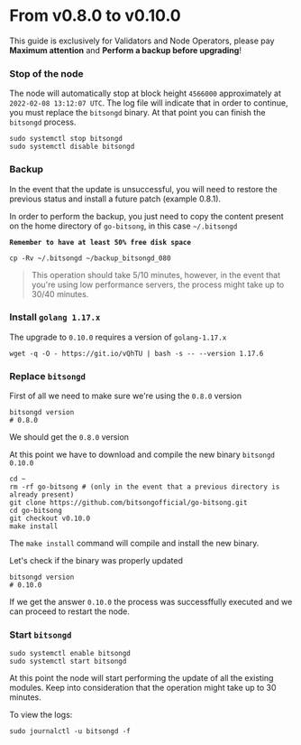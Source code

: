 # From v0.8.0 to v0.10.0

This guide is exclusively for Validators and Node Operators, please pay **Maximum attention** and **Perform a backup before upgrading**!

### Stop of the node

The node will automatically stop at block height `4566000` approximately at `2022-02-08 13:12:07 UTC`. The log file will indicate that in order to continue, you must replace the `bitsongd` binary. At that point you can finish the `bitsongd` process.

```
sudo systemctl stop bitsongd
sudo systemctl disable bitsongd
```

### Backup

In the event that the update is unsuccessful, you will need to restore the previous status and install a future patch (example 0.8.1).

In order to perform the backup, you just need to copy the content present on the home directory of `go-bitsong`, in this case `~/.bitsongd`

**`Remember to have at least 50% free disk space`**

```
cp -Rv ~/.bitsongd ~/backup_bitsongd_080
```

> This operation should take 5/10 minutes, however, in the event that you're using low performance servers, the process might take up to 30/40 minutes.

### Install `golang 1.17.x`

The upgrade to `0.10.0` requires a version of `golang-1.17.x`

```
wget -q -O - https://git.io/vQhTU | bash -s -- --version 1.17.6
```

### Replace `bitsongd`

First of all we need to make sure we're using the `0.8.0` version

```
bitsongd version
# 0.8.0
```

We should get the `0.8.0` version

At this point we have to download and compile the new binary `bitsongd 0.10.0`

```
cd ~
rm -rf go-bitsong # (only in the event that a previous directory is already present)
git clone https://github.com/bitsongofficial/go-bitsong.git
cd go-bitsong
git checkout v0.10.0
make install
```

The `make install` command will compile and install the new binary.

Let's check if the binary was properly updated

```
bitsongd version
# 0.10.0
```

If we get the answer `0.10.0` the process was successffully executed and we can proceed to restart the node.

### Start `bitsongd`

```
sudo systemctl enable bitsongd
sudo systemctl start bitsongd
```

At this point the node will start performing the update of all the existing modules. Keep into consideration that the operation might take up to 30 minutes.

To view the logs:

```
sudo journalctl -u bitsongd -f
```

